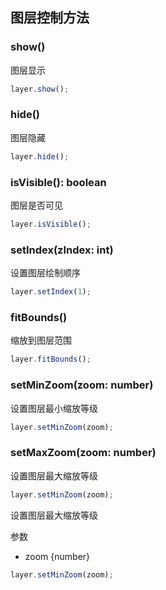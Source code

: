 ## 图层控制方法

### show()

图层显示

```javascript
layer.show();
```

### hide()

图层隐藏

```javascript
layer.hide();
```

### isVisible(): boolean

图层是否可见

```javascript
layer.isVisible();
```

### setIndex(zIndex: int)

设置图层绘制顺序

```javascript
layer.setIndex(1);
```

### fitBounds()

缩放到图层范围

```javascript
layer.fitBounds();
```

### setMinZoom(zoom: number)

设置图层最小缩放等级

```javascript
layer.setMinZoom(zoom);
```

### setMaxZoom(zoom: number)

设置图层最大缩放等级

```javascript
layer.setMinZoom(zoom);
```

设置图层最大缩放等级

参数

- zoom {number}

```javascript
layer.setMinZoom(zoom);
```
